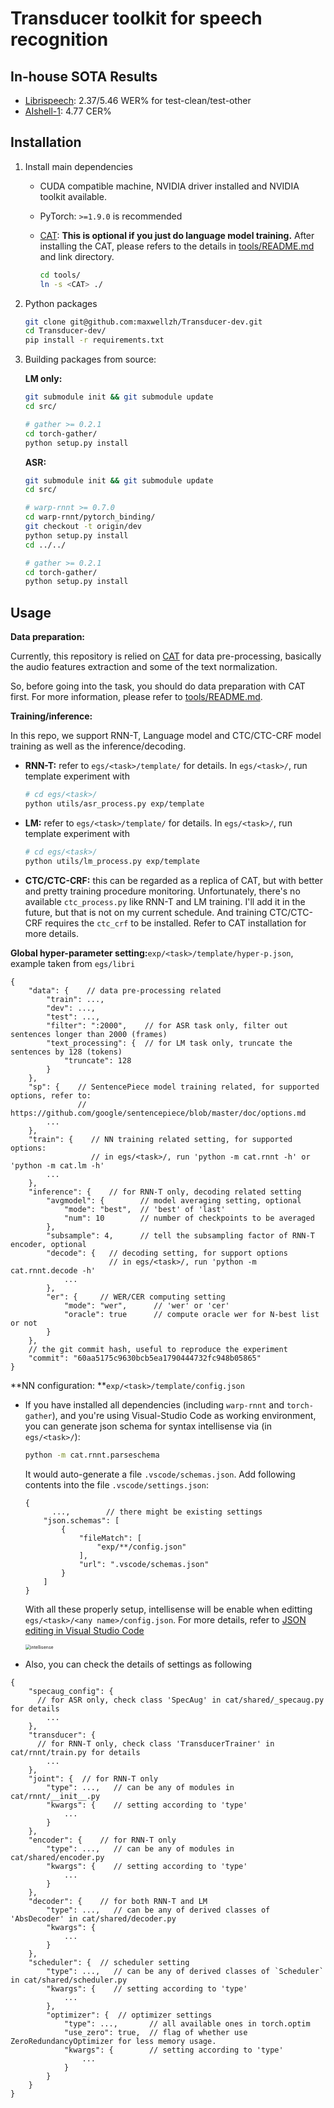 # Transducer toolkit for speech recognition

## In-house SOTA Results 

- [Librispeech](egs/libri): 2.37/5.46 WER% for test-clean/test-other
- [AIshell-1](egs/aishell): 4.77 CER%

## Installation

1. Install main dependencies
  
   - CUDA compatible machine, NVIDIA driver installed and NVIDIA toolkit available.
   - PyTorch: `>=1.9.0` is recommended
   - [CAT](https://github.com/thu-spmi/CAT): **This is optional if you just do language model training.** 
      After installing the CAT, please refers to the details in [tools/README.md](tools/README.md)
     and link directory.
     
      ```bash
      cd tools/
      ln -s <CAT> ./
      ```
   
2. Python packages

   ```bash
   git clone git@github.com:maxwellzh/Transducer-dev.git
   cd Transducer-dev/
   pip install -r requirements.txt
   ```

3. Building packages from source:

   **LM only:**
   
   ```bash
   git submodule init && git submodule update
   cd src/
   
   # gather >= 0.2.1
   cd torch-gather/
   python setup.py install
   ```
   
   **ASR:**
   
   ```bash
   git submodule init && git submodule update
   cd src/
   
   # warp-rnnt >= 0.7.0
   cd warp-rnnt/pytorch_binding/
   git checkout -t origin/dev
   python setup.py install
   cd ../../
   
   # gather >= 0.2.1
   cd torch-gather/
   python setup.py install
   ```

## Usage

**Data preparation:**

Currently, this repository is relied on [CAT](https://github.com/thu-spmi/CAT) for data pre-processing, basically the audio features extraction and some of the text normalization.

So, before going into the task, you should do data preparation with CAT first. For more information, please refer to [tools/README.md](tools/README.md).

**Training/inference:**

In this repo, we support RNN-T, Language model and CTC/CTC-CRF model training as well as the inference/decoding.

- **RNN-T:** refer to `egs/<task>/template/` for details. In `egs/<task>/`, run template experiment with

  ```bash
  # cd egs/<task>/
  python utils/asr_process.py exp/template
  ```

- **LM:** refer to `egs/<task>/template/` for details. In `egs/<task>/`, run template experiment with

  ```bash
  # cd egs/<task>/
  python utils/lm_process.py exp/template
  ```

- **CTC/CTC-CRF:** this can be regarded as a replica of CAT, but with better and pretty training procedure monitoring. Unfortunately, there's no available `ctc_process.py` like RNN-T and LM training. I'll add it in the future, but that is not on my current schedule. And training CTC/CTC-CRF requires the `ctc_crf` to be installed. Refer to CAT installation for more details.

**Global hyper-parameter setting:**`exp/<task>/template/hyper-p.json`, example taken from `egs/libri`

```
{
    "data": {    // data pre-processing related
        "train": ...,
        "dev": ...,
        "test": ...,
        "filter": ":2000",    // for ASR task only, filter out sentences longer than 2000 (frames)
        "text_processing": {  // for LM task only, truncate the sentences by 128 (tokens)
            "truncate": 128
        }
    },
    "sp": {    // SentencePiece model training related, for supported options, refer to:
               // https://github.com/google/sentencepiece/blob/master/doc/options.md 
        ...
    },
    "train": {    // NN training related setting, for supported options:
                  // in egs/<task>/, run 'python -m cat.rnnt -h' or 'python -m cat.lm -h'
        ...
    },
    "inference": {    // for RNN-T only, decoding related setting
        "avgmodel": {        // model averaging setting, optional
            "mode": "best",  // 'best' of 'last'
            "num": 10        // number of checkpoints to be averaged
        },
        "subsample": 4,      // tell the subsampling factor of RNN-T encoder, optional
        "decode": {   // decoding setting, for support options
                      // in egs/<task>/, run 'python -m cat.rnnt.decode -h'
            ...
        },
        "er": {		// WER/CER computing setting
            "mode": "wer",		// 'wer' or 'cer'
            "oracle": true		// compute oracle wer for N-best list or not
        }
    },
  	// the git commit hash, useful to reproduce the experiment
    "commit": "60aa5175c9630bcb5ea1790444732fc948b05865"
}
```

**NN configuration:	**`exp/<task>/template/config.json`

- If you have installed all dependencies (including `warp-rnnt` and `torch-gather`), and you're using Visual-Studio Code as working environment, you can generate json schema for syntax intellisense via (in `egs/<task>/`):

  ```bash
  python -m cat.rnnt.parseschema
  ```

  It would auto-generate a file `.vscode/schemas.json`. Add following contents into the file `.vscode/settings.json`:

  ```
  {
  		...,		// there might be existing settings
      "json.schemas": [
          {
              "fileMatch": [
                  "exp/**/config.json"
              ],
              "url": ".vscode/schemas.json"
          }
      ]
  }
  ```

  With all these properly setup, intellisense will be enable when editting `egs/<task>/<any name>/config.json`. For more details, refer to [JSON editing in Visual Studio Code](https://code.visualstudio.com/docs/languages/json)

  <img src="assets/intellisense.gif" alt="intellisense" style="zoom:50%;" />
  
- Also, you can check the details of settings as following

```
{
    "specaug_config": {
      // for ASR only, check class 'SpecAug' in cat/shared/_specaug.py for details
        ...
    },
    "transducer": {
      // for RNN-T only, check class 'TransducerTrainer' in cat/rnnt/train.py for details
        ...
    },
    "joint": {	// for RNN-T only
        "type": ...,   // can be any of modules in cat/rnnt/__init__.py
        "kwargs": {    // setting according to 'type'
            ...
        }
    },
    "encoder": {	// for RNN-T only
        "type": ...,   // can be any of modules in cat/shared/encoder.py
        "kwargs": {    // setting according to 'type'
            ...
        }
    },
    "decoder": {	// for both RNN-T and LM
        "type": ...,   // can be any of derived classes of 'AbsDecoder' in cat/shared/decoder.py 
        "kwargs": {
            ...
        }
    },
    "scheduler": {	// scheduler setting
        "type": ...,   // can be any of derived classes of `Scheduler` in cat/shared/scheduler.py
        "kwargs": {    // setting according to 'type'
            ...
        },
        "optimizer": {  // optimizer settings
            "type": ...,       // all available ones in torch.optim
            "use_zero": true,  // flag of whether use ZeroRedundancyOptimizer for less memory usage.
            "kwargs": {        // setting according to 'type'
                ...
            }
        }
    }
}
```


